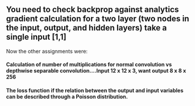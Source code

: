 ## You need to check backprop against analytics gradient calculation for a two layer (two nodes in the input, output, and hidden layers) take a single input [1,1]

Now the other assignments were:
#### Calculation of number of multiplications for normal convolution vs depthwise separable convolution....Input 12 x 12 x 3, want output 8 x 8 x 256
#### The loss function if the relation between the output and input variables can be described through a Poisson distribution.
